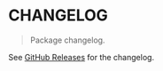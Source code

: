 # CHANGELOG

> Package changelog.

See [GitHub Releases](https://github.com/stdlib-js/stats-base-dists-laplace-kurtosis/releases) for the changelog.